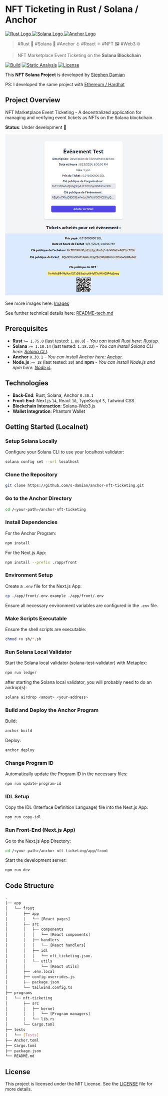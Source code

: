# NFT Ticketing in Rust / Solana / Anchor

<a href="https://github.com/s-damian/anchor-nft-ticketing">
<img src="https://raw.githubusercontent.com/s-damian/medias/main/technos-logos/rust.webp" alt="Rust Logo" height="100px">
</a>
<a href="https://github.com/s-damian/anchor-nft-ticketing">
<img src="https://raw.githubusercontent.com/s-damian/medias/main/technos-logos/solana.webp" alt="Solana Logo" height="100px">
</a>
<a href="https://github.com/s-damian/anchor-nft-ticketing">
<img src="https://raw.githubusercontent.com/s-damian/medias/main/technos-logos/anchor.webp" alt="Anchor Logo" height="100px">
</a>

> #Rust 🦀 #Solana 💠 #Anchor ⚓ #React ⚛️ #NFT 🖼️ #Web3 🌐

> NFT Marketplace Event Ticketing on the **Solana Blockchain**

[![Build](https://github.com/s-damian/anchor-nft-ticketing/actions/workflows/tests.yml/badge.svg)](https://github.com/s-damian/anchor-nft-ticketing/actions/workflows/tests.yml)
[![Static Analysis](https://github.com/s-damian/anchor-nft-ticketing/actions/workflows/static-analysis.yml/badge.svg)](https://github.com/s-damian/anchor-nft-ticketing/actions/workflows/static-analysis.yml)
[![License](https://img.shields.io/badge/License-MIT-blue)](./LICENSE)

This **NFT Solana Project** is developed by [Stephen Damian](https://github.com/s-damian)

PS: I developed the same project with [Ethereum / Hardhat](https://github.com/s-damian/hardhat-nft-ticketing)



## Project Overview

NFT Marketplace Event Ticketing - A decentralized application for managing and verifying event tickets as NFTs on the Solana blockchain.

**Status**: Under development 🚧

![Img](./img/img-small-1.png)

See more images here:
[Images](./img/)

See further technical details here:
[README-tech.md](./README-tech.md)



## Prerequisites

- **Rust** `>= 1.75.0` (last tested: `1.80.0`) - *You can install Rust here: [Rustup](https://rustup.rs/).*
- **Solana** `>= 1.18.14` (last tested: `1.18.22`) - *You can install Solana CLI here: [Solana CLI](https://solana.com/developers/guides/getstarted/setup-local-development#3-install-the-solana-cli).*
- **Anchor** `0.30.1` - *You can install Anchor here: [Anchor](https://www.anchor-lang.com/).*
- **Node.js** `>= 18` (last tested: `20`) and **npm** - *You can install Node.js and npm here: [Node.js](https://nodejs.org/en/download/package-manager).*



## Technologies

- **Back-End**: Rust, Solana, Anchor `0.30.1`
- **Front-End**: Next.js `14`, React `18`, TypeScript `5`, Tailwind CSS
- **Blockchain Interaction**: Solana-Web3.js
- **Wallet Integration**: Phantom Wallet



## Getting Started (Localnet)

### Setup Solana Locally

Configure your Solana CLI to use your localhost validator:

```bash
solana config set --url localhost
```

### Clone the Repository

```bash
git clone https://github.com/s-damian/anchor-nft-ticketing.git
```

### Go to the Anchor Directory

```bash
cd /<your-path>/anchor-nft-ticketing
```

### Install Dependencies

For the Anchor Program:

```bash
npm install
```

For the Next.js App:

```bash
npm install --prefix ./app/front
```

### Environment Setup

Create a  `.env` file for the Next.js App:

```bash
cp ./app/front/.env.example ./app/front/.env
```

Ensure all necessary environment variables are configured in the `.env` file.

### Make Scripts Executable

Ensure the shell scripts are executable:

```bash
chmod +x sh/*.sh
```

### Run Solana Local Validator

Start the Solana local validator (solana-test-validator) with Metaplex:

```bash
npm run ledger
```

after starting the Solana local validator, you will probably need to do an airdrop(s):

```bash
solana airdrop <amout> <your-address>
```

### Build and Deploy the Anchor Program

Build:

```bash
anchor build
```

Deploy:

```bash
anchor deploy
```

### Change Program ID

Automatically update the Program ID in the necessary files:

```bash
npm run update-program-id
```

### IDL Setup

Copy the IDL (Interface Definition Language) file into the Next.js App:

```bash
npm run copy-idl
```

### Run Front-End (Next.js App)

Go to the Next.js App Directory:

```bash
cd /<your-path>/anchor-nft-ticketing/app/front
```

Start the development server:

```bash
npm run dev
```



## Code Structure

```bash
.
├── app
│   └── front
│       ├── app
│       │   └── [React pages]
│       ├── src
│       │   ├── components
│       │   │   └── [React components]
│       │   ├── handlers
│       │   │   └── [React handlers]
│       │   ├── idl
│       │   │   └── nft_ticketing.json.
│       │   └── utils
│       │       └── [React utils]
│       ├── .env.local
│       ├── config-overrides.js
│       ├── package.json
│       └── tailwind.config.ts
├── programs
│   └── nft-ticketing
│       ├── src
│       │   ├── kernel
│       │   │   └── [Program managers]
│       │   └── lib.rs
│       └── Cargo.toml
├── tests
│   └── [Tests]
├── Anchor.toml
├── Cargo.toml
├── package.json
└── README.md
```



## License

This project is licensed under the MIT License. See the [LICENSE](./LICENSE) file for more details.

